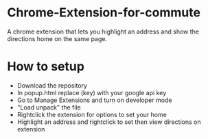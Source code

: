 # Chrome-Extension-for-commute
A chrome extension that lets you highlight an address and show the directions home on the same page.

# How to setup
* Download the repository
* In popup.html replace (key) with your google api key
* Go to Manage Extensions and turn on developer mode
* "Load unpack" the file
* Rightclick the extension for options to set your home
* Highlight an address and rightclick to set then view directions on extension
 


